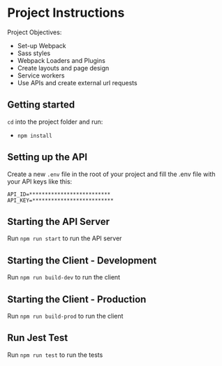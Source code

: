 # Project Instructions

Project Objectives:

- Set-up Webpack
- Sass styles
- Webpack Loaders and Plugins
- Create layouts and page design
- Service workers
- Use APIs and create external url requests

## Getting started

`cd` into the project folder and run:

- `npm install`

## Setting up the API

Create a new `.env` file in the root of your project and fill the .env file with your API keys like this:

```
API_ID=**************************
API_KEY=**************************
```

## Starting the API Server

Run `npm run start` to run the API server

## Starting the Client - Development

Run `npm run build-dev` to run the client

## Starting the Client - Production

Run `npm run build-prod` to run the client

## Run Jest Test

Run `npm run test` to run the tests
